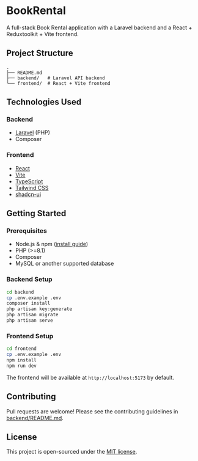 # BookRental

A full-stack Book Rental application with a Laravel backend and a React + Reduxtoolkit + Vite frontend.

## Project Structure

```
.
├── README.md
├── backend/   # Laravel API backend
└── frontend/  # React + Vite frontend
```

## Technologies Used

### Backend
- [Laravel](https://laravel.com/) (PHP)
- Composer

### Frontend
- [React](https://react.dev/)
- [Vite](https://vitejs.dev/)
- [TypeScript](https://www.typescriptlang.org/)
- [Tailwind CSS](https://tailwindcss.com/)
- [shadcn-ui](https://ui.shadcn.com/)

## Getting Started

### Prerequisites

- Node.js & npm ([install guide](https://github.com/nvm-sh/nvm#installing-and-updating))
- PHP (>=8.1)
- Composer
- MySQL or another supported database

### Backend Setup

```sh
cd backend
cp .env.example .env
composer install
php artisan key:generate
php artisan migrate
php artisan serve
```

### Frontend Setup

```sh
cd frontend
cp .env.example .env
npm install
npm run dev
```

The frontend will be available at `http://localhost:5173` by default.

## Contributing

Pull requests are welcome! Please see the contributing guidelines in [backend/README.md](backend/README.md).

## License

This project is open-sourced under the [MIT license](https://opensource.org/licenses/MIT).